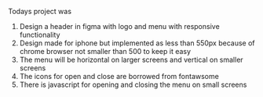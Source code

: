 Todays project was
1. Design a header in figma with logo and menu with responsive functionality
2. Design made for iphone but implemented as less than 550px because of chrome browser not smaller than 500 to keep it easy
3. The menu will be horizontal on larger screens and vertical on smaller screens
4. The icons for open and close are borrowed from fontawsome
5. There is javascript for opening and closing the menu on small screens
